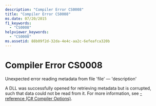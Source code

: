 ```yaml
---
description: "Compiler Error CS0008"
title: "Compiler Error CS0008"
ms.date: 07/20/2015
f1_keywords: 
  - "CS0008"
helpviewer_keywords: 
  - "CS0008"
ms.assetid: 88b09f2d-32da-4e4c-aa2c-6efeafca320b
---
```

# Compiler Error CS0008
Unexpected error reading metadata from file 'file' — 'description'  
  
 A DLL was successfully opened for retrieving metadata but is corrupted, such that data could not be read from it. For more information, see [-reference (C# Compiler Options)](../language-reference/compiler-options/reference-compiler-option.md).
